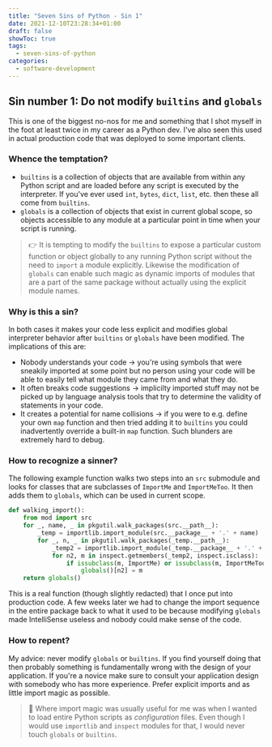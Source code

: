 ```yaml
---
title: "Seven Sins of Python - Sin 1"
date: 2021-12-10T23:28:34+01:00
draft: false
showToc: true
tags:
  - seven-sins-of-python
categories:
  - software-development
---
```


## Sin number 1: Do not modify `builtins` and `globals`

This is one of the biggest no-nos for me and something that I shot myself in the foot at least twice in my career as a Python dev. I've also seen this used in actual production code that was deployed to some important clients.

### Whence the temptation?

- `builtins` is a collection of objects that are available from within any Python script and are loaded before any script is executed by the interpreter. If you've ever used `int`, `bytes`, `dict`, `list`, etc. then these all come from `builtins`.
- `globals` is a collection of objects that exist in current global scope, so objects accessible to any module at a particular point in time when your script is running.

> 👉 It is tempting to modify the `builtins` to expose a particular custom function or object globally to any running Python script without the need to `import` a module explicitly. Likewise the modification of `globals` can enable such magic as dynamic imports of modules that are a part of the same package without actually using the explicit module names.

### Why is this a sin?

In both cases it makes your code less explicit and modifies global interpreter behavior after `builtins` or `globals` have been modified. The implications of this are:

- Nobody understands your code -> you're using symbols that were sneakily imported at some point but no person using your code will be able to easily tell what module they came from and what they do.
- It often breaks code suggestions -> implicilty imported stuff may not be picked up by language analysis tools that try to determine the validity of statements in your code.
- It creates a potential for name collisions -> if you were to e.g. define your own `map` function and then tried adding it to `builtins` you could inadvertently override a built-in `map` function. Such blunders are extremely hard to debug.

### How to recognize a sinner?

The following example function walks two steps into an `src` submodule and looks for classes that are subclasses of `ImportMe` and `ImportMeToo`. It then adds them to `globals`, which can be used in current scope.

```python
def walking_import():
    from mod import src
    for _, name, _ in pkgutil.walk_packages(src.__path__):
        _temp = importlib.import_module(src.__package__ + '.' + name)
        for _, n, _ in pkgutil.walk_packages(_temp.__path__):
            _temp2 = importlib.import_module(_temp.__package__ + '.' + n)
            for n2, m in inspect.getmembers(_temp2, inspect.isclass):
                if issubclass(m, ImportMe) or issubclass(m, ImportMeToo):
                    globals()[n2] = m
    return globals()
```

This is a real function (though slightly redacted) that I once put into production code. A few weeks later we had to change the import sequence in the entire package back to what it used to be because modifying `globals` made IntelliSense useless and nobody could make sense of the code.

### How to repent?

My advice: never modify `globals` or `builtins`. If you find yourself doing that then probably something is fundamentally wrong with the design of your application. If you're a novice make sure to consult your application design with somebody who has more experience. Prefer explicit imports and as little import magic as possible.

> 👀 Where import magic was usually useful for me was when I wanted to load entire Python scripts as _configuration_ files. Even though I would use `importlib` and `inspect` modules for that, I would never touch `globals` or `builtins`.

